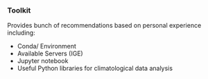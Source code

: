 ### Toolkit
Provides bunch of recommendations based on personal experience including:
* Conda/ Environment
* Available Servers (IGE)
* Jupyter notebook
* Useful Python libraries for climatological data analysis 
